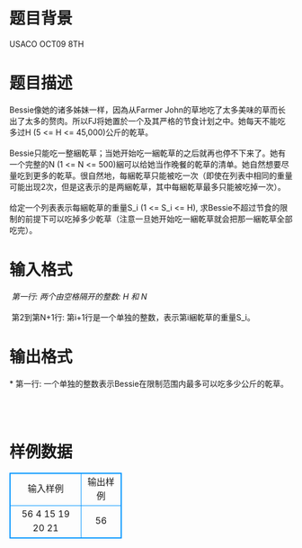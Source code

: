 # 

 
 # 题目背景 
USACO&nbsp;OCT09&nbsp;8TH&nbsp; 

 
 # 题目描述 
Bessie像她的诸多姊妹一样，因為从Farmer&nbsp;John的草地吃了太多美味的草而长出了太多的赘肉。所以FJ将她置於一个及其严格的节食计划之中。她每天不能吃多过H&nbsp;(5&nbsp;&lt;=&nbsp;H&nbsp;&lt;=&nbsp;45,000)公斤的乾草。<BR><BR>Bessie只能吃一整綑乾草；当她开始吃一綑乾草的之后就再也停不下来了。她有一个完整的N&nbsp;(1&nbsp;&lt;=&nbsp;N&nbsp;&lt;=&nbsp;500)綑可以给她当作晚餐的乾草的清单。她自然想要尽量吃到更多的乾草。很自然地，每綑乾草只能被吃一次（即使在列表中相同的重量可能出现2次，但是这表示的是两綑乾草，其中每綑乾草最多只能被吃掉一次）。<BR><BR>给定一个列表表示每綑乾草的重量S_i&nbsp;(1&nbsp;&lt;=&nbsp;S_i&nbsp;&lt;=&nbsp;H),&nbsp;求Bessie不超过节食的限制的前提下可以吃掉多少乾草（注意一旦她开始吃一綑乾草就会把那一綑乾草全部吃完）。 

 
 # 输入格式 
*&nbsp;第一行:&nbsp;两个由空格隔开的整数:&nbsp;H&nbsp;和&nbsp;N<BR><BR>*&nbsp;第2到第N+1行:&nbsp;第i+1行是一个单独的整数，表示第i綑乾草的重量S_i。<BR> 

 
 # 输出格式 
*&nbsp;第一行:&nbsp;一个单独的整数表示Bessie在限制范围内最多可以吃多少公斤的乾草。<BR><BR><BR><BR> 
# 样例数据
<style>
        table,table tr th, table tr td { border:1px solid #0094ff; }
        table { width: 200px; min-height: 25px; line-height: 25px; text-align: center; border-collapse: collapse;}   
    </style>
<table>
	<tr>
		<td>输入样例</td>
		<td>输出样例</td>
	</tr>
<tr><td>56 4
15
19
20
21

</td><td>56
</td></tr></table>
